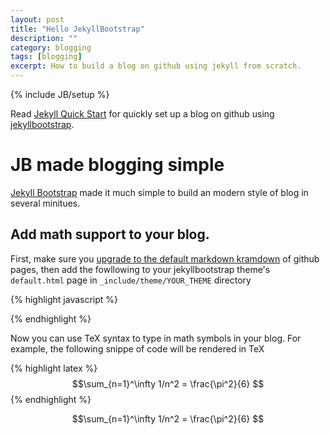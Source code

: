 ```yaml
---
layout: post
title: "Hello JekyllBootstrap"
description: ""
category: blogging
tags: [blogging]
excerpt: How to build a blog on github using jekyll from scratch.
---
```

{% include JB/setup %}

Read [Jekyll Quick Start][3] for quickly set up a blog on github using
[jekyllbootstrap][1].

# JB made blogging simple

[Jekyll Bootstrap][1] made it much simple to build an modern style of blog
in several minitues. 

## Add math support to your blog.

First, make sure you [upgrade to the default markdown kramdown][2] of github
pages, then add the fowllowing to your jekyllbootstrap theme's `default.html` 
page in `_include/theme/YOUR_THEME` directory

{% highlight javascript %}
<script type="text/javascript" src="http://cdn.mathjax.org/mathjax/latest/\
MathJax.js?config=TeX-AMS-MML_HTMLorMML"></script>
{% endhighlight %}

Now you can use TeX syntax to type in math symbols in your blog. For example,
the following snippe of code will be rendered in TeX

{% highlight latex %}
$$\sum_{n=1}^\infty 1/n^2 = \frac{\pi^2}{6} $$
{% endhighlight %}

$$\sum_{n=1}^\infty 1/n^2 = \frac{\pi^2}{6} $$





[1]: http://jekyllboostrap.com
[2]: https://help.github.com/articles/migrating-your-pages-site-from-maruku/
[3]: http://jekyllbootstrap.com/usage/jekyll-quick-start.html

